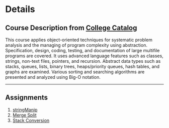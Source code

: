 # Details

## Course Description from [College Catalog](https://arc.losrios.edu/2022-2023-catalog)
This course applies object-oriented techniques for systematic problem analysis and the managing of program complexity using abstraction. Specification, design, coding, testing, and documentation of large multifile programs are covered. It uses advanced language features such as classes, strings, non-text files, pointers, and recursion. Abstract data types such as stacks, queues, lists, binary trees, heaps/priority queues, hash tables, and graphs are examined. Various sorting and searching algorithms are presented and analyzed using Big-O notation.
___
## Assignments
1. [stringManip](https://github.com/EvilCheetah/coursework/tree/master/CISP%20430%20-%20Data%20Structures/1.%20stringManip)
2. [Merge Split](https://github.com/EvilCheetah/coursework/tree/master/CISP%20430%20-%20Data%20Structures/2.%20Split%20Merge)
3. [Stack Conversion](./3.%20Stack%20Conversion/)